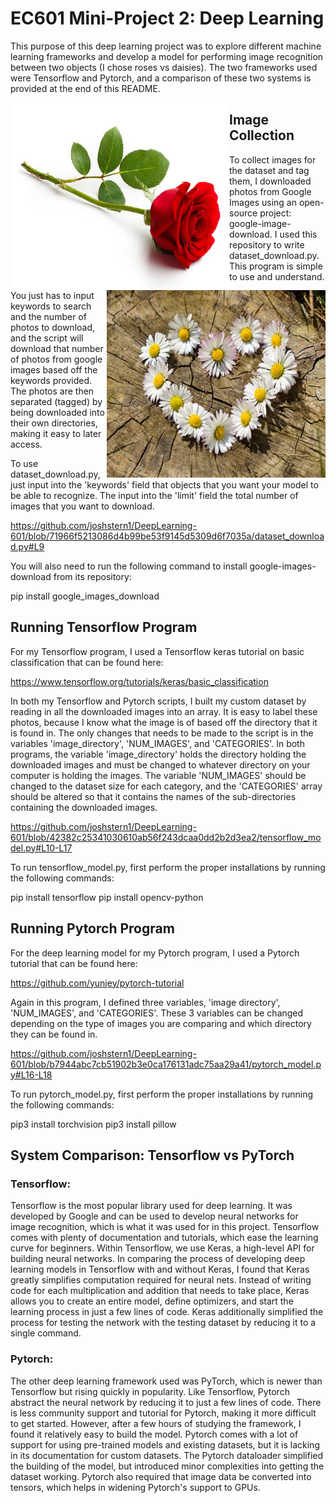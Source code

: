 # EC601 Mini-Project 2: Deep Learning

This purpose of this deep learning project was to explore different machine learning frameworks and develop a model for performing image recognition between two objects (I chose roses vs daisies). The two frameworks used were Tensorflow and Pytorch, and a comparison of these two systems is provided at the end of this README.

<img align="left" width="350" height="300" src="https://github.com/joshstern1/DeepLearning-601/blob/master/96.%20single-rose.jpg">
<img align="right" width="350" height="300" src="https://github.com/joshstern1/DeepLearning-601/blob/master/89.%20daisy-712892__340.jpg">

## Image Collection
To collect images for the dataset and tag them, I downloaded photos from Google Images using an open-source project: google-image-download. I used this repository to write dataset_download.py. This program is simple to use and understand. You just has to input keywords to search and the number of photos to download, and the script will download that number of photos from google images based off the keywords provided. The photos are then separated (tagged) by being downloaded into their own directories, making it easy to later access.

To use dataset_download.py, just input into the 'keywords' field that objects that you want your model to be able to recognize. The input into the 'limit' field the total number of images that you want to download. 

https://github.com/joshstern1/DeepLearning-601/blob/71966f5213086d4b99be53f9145d5309d6f7035a/dataset_download.py#L9

You will also need to run the following command to install google-images-download from its repository:

pip install google_images_download

## Running Tensorflow Program

For my Tensorflow program, I used a Tensorflow keras tutorial on basic classification that can be found here:

https://www.tensorflow.org/tutorials/keras/basic_classification

In both my Tensorflow and Pytorch scripts, I built my custom dataset by reading in all the downloaded images into an array. It is easy to label these photos, because I know what the image is of based off the directory that it is found in. The only changes that needs to be made to the script is in the variables 'image_directory', 'NUM_IMAGES', and 'CATEGORIES'. In both programs, the variable 'image_directory' holds the directory holding the downloaded images and must be changed to whatever directory on your computer is holding the images. The variable 'NUM_IMAGES' should be changed to the dataset size for each category, and the 'CATEGORIES' array should be altered so that it contains the names of the sub-directories containing the downloaded images. 

https://github.com/joshstern1/DeepLearning-601/blob/42382c25341030610ab56f243dcaa0dd2b2d3ea2/tensorflow_model.py#L10-L17

To run tensorflow_model.py, first perform the proper installations by running the following commands:

pip install tensorflow
pip install opencv-python

## Running Pytorch Program

For the deep learning model for my Pytorch program, I used a Pytorch tutorial that can be found here:

https://github.com/yunjey/pytorch-tutorial

Again in this program, I defined three variables, 'image directory', 'NUM_IMAGES', and 'CATEGORIES'. These 3 variables can be changed depending on the type of images you are comparing and which directory they can be found in. 

https://github.com/joshstern1/DeepLearning-601/blob/b7944abc7cb51902b3e0ca176131adc75aa29a41/pytorch_model.py#L16-L18

To run pytorch_model.py, first perform the proper installations by running the following commands:

pip3 install torchvision
pip3 install pillow


## System Comparison: Tensorflow vs PyTorch

### Tensorflow:

Tensorflow is the most popular library used for deep learning. It was developed by Google and can be used to develop neural networks for image recognition, which is what it was used for in this project. Tensorflow comes with plenty of documentation and tutorials, which ease the learning curve for beginners. Within Tensorflow, we use Keras, a high-level API for building neural networks. In comparing the process of developing deep learning models in Tensorflow with and without Keras, I found that Keras greatly simplifies computation required for neural nets. Instead of writing code for each multiplication and addition that needs to take place, Keras allows you to create an entire model, define optimizers, and start the learning process in just a few lines of code. Keras additionally simplified the process for testing the network with the testing dataset by reducing it to a single command.

### Pytorch:

The other deep learning framework used was PyTorch, which is newer than Tensorflow but rising quickly in popularity. Like Tensorflow, Pytorch abstract the neural network by reducing it to just a few lines of code. There is less community support and tutorial for Pytorch, making it more difficult to get started. However, after a few hours of studying the framework, I found it relatively easy to build the model. Pytorch comes with a lot of support for using pre-trained models and existing datasets, but it is lacking in its documentation for custom datasets. The Pytorch dataloader simplified the building of the model, but introduced minor complexities into getting the dataset working. Pytorch also required that image data be converted into tensors, which helps in widening Pytorch's support to GPUs.
